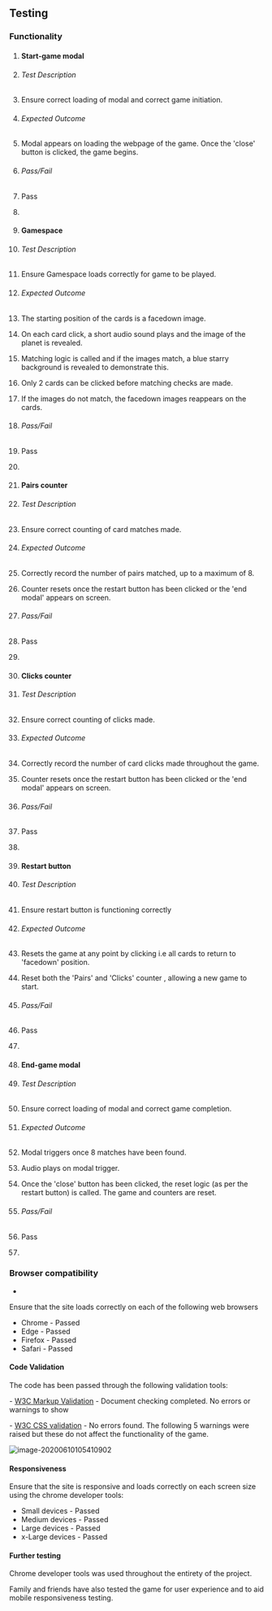 ## Testing

### Functionality



1. #### Start-game modal

2. ###### Test Description 

3. Ensure correct loading of modal and correct game initiation.

4. ###### Expected Outcome 

5. Modal appears on loading the webpage of the game.  Once the 'close' button is clicked, the game begins.

6. ###### Pass/Fail

7. Pass

8. 

9. #### Gamespace

10. ###### Test Description 

11. Ensure Gamespace loads correctly for game to be played.

12. ###### Expected Outcome 

13. The starting position of the cards is a facedown image. 

14. On each card click, a short audio sound plays and the image of the planet is revealed.  

15. Matching logic is called and if the images match, a blue starry background is revealed to demonstrate this.

16. Only 2 cards can be clicked before matching checks are made.

17. If the images do not match, the facedown images reappears on the cards.

18. ###### Pass/Fail 

19. Pass

20. 

21. #### Pairs counter

22. ###### Test Description 

23. Ensure correct counting of card matches made.

24. ###### Expected Outcome 

25. Correctly record the number of pairs matched, up to a maximum of 8.

26. Counter resets once the restart button has been clicked or the 'end modal' appears on screen.

27. ###### Pass/Fail

28. Pass

29. 

30. #### Clicks counter

31. ###### Test Description 

32. Ensure correct counting of clicks made.

33. ###### Expected Outcome 

34. Correctly record the number of card clicks made throughout the game.

35. Counter resets once the restart button has been clicked or the 'end modal' appears on screen.

36. ###### Pass/Fail

37. Pass

38. 

39. #### Restart button

40. ###### Test Description 

41. Ensure restart button is functioning correctly

42. ###### Expected Outcome 

43. Resets the game at any point by clicking i.e all cards to return to 'facedown' position.

44. Reset both the 'Pairs' and 'Clicks' counter , allowing a new game to start.

45. ###### Pass/Fail

46. Pass

47. 

48. #### End-game modal

49. ###### Test Description 

50. Ensure correct loading of modal and correct game completion.

51. ###### Expected Outcome 

52. Modal triggers once 8 matches have been found.

53. Audio plays on modal trigger.

54. Once the 'close' button has been clicked, the reset logic (as per the restart button) is called. The game and counters are reset. 

55. ###### Pass/Fail

56. Pass

57. 

### Browser compatibility

- 

Ensure that the site loads correctly on each of the following web browsers

- Chrome - Passed
- Edge - Passed
- Firefox - Passed
- Safari - Passed



#### Code Validation

The code has been passed through the following validation tools:

\- [W3C Markup Validation](https://validator.w3.org/)  - Document checking completed. No errors or warnings to show

\- [W3C CSS validation](https://jigsaw.w3.org/css-validator/)  - No errors found. The following 5 warnings were raised but these do not affect the functionality of the game.

![image-20200610105410902](C:\Users\aliso\AppData\Roaming\Typora\typora-user-images\image-20200610105410902.png)



#### Responsiveness

Ensure that the site is responsive and loads correctly on each screen size using the chrome developer tools:

- Small devices - Passed
- Medium devices - Passed
- Large devices - Passed
- x-Large devices - Passed



#### Further testing

Chrome developer tools was used throughout the entirety of the project.

Family and friends have also tested the game for user experience and to aid mobile responsiveness testing.

